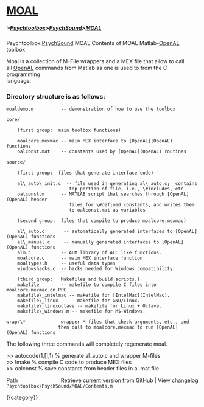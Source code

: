 # [MOAL](MOAL)
##### >[Psychtoolbox](Psychtoolbox)>[PsychSound](PsychSound)>[MOAL](MOAL)

Psychtoolbox:[PsychSound](PsychSound):MOAL Contents of MOAL Matlab-[OpenAL](OpenAL) toolbox  
  
Moal is a collection of M-File wrappers and a MEX file that allow to call  
all [OpenAL](OpenAL) commands from Matlab as one is used to from the C programming  
language.  
  
### Directory structure is as follows:   
  
    moaldemo.m          -- demonstration of how to use the toolbox  
  
    core/  
  
        (first group:  main toolbox functions)  
  
        moalcore.mexmac -- main MEX interface to [OpenAL](OpenAL) functions  
        oalconst.mat    -- constants used by [OpenAL](OpenAL) routines  
  
    source/  
  
        (first group:  files that generate interface code)  
  
        al\_auto\_init.c  -- file used in generating al\_auto.c;  contains  
                           top portion of file, i.e., \#includes, etc.  
        oalconst.m      -- MATLAB script that searches through [OpenAL](OpenAL) header  
                           files for \#defined constants, and writes them  
                           to oalconst.mat as variables  
  
        (second group:  files that compile to produce moalcore.mexmac)  
  
        al\_auto.c       -- automatically generated interfaces to [OpenAL](OpenAL) functions  
        al\_manual.c     -- manually generated interfaces to [OpenAL](OpenAL) functions  
        alm.c           -- ALM library of ALC like functions.  
        moalcore.c      -- main MEX interface function  
        moaltypes.h     -- useful data types  
        windowshacks.c  -- hacks needed for Windows compatibility.  
  
        (third group:   Makefiles and build scripts.)  
        makefile        -- makefile to compile C files into moalcore.mexmac on PPC.  
        makefile\_intelmac -- makefile for [IntelMac](IntelMac).  
        makefile\_linux    -- makefile for GNU/Linux.  
        makefile\_linuxoctave -- makefile for Linux + Octave.  
        makefile\_windows.m -- makefile for M$-Windows.  
  
    wrap/\*          -- wrapper M-files that check arguments, etc., and  
                       then call to moalcore.mexmac to run [OpenAL](OpenAL) functions  
  
  
The following three commands will completely regenerate moal.  
  
\>\> autocode(1,[],1)     % generate al\_auto.c and wrapper M-files  
\>\> !make                % compile C code to produce MEX files  
\>\> oalconst             % save constants from header files in a .mat file  




<div class="code_header" style="text-align:right;">
  <span style="float:left;">Path&nbsp;&nbsp;</span> <span class="counter">Retrieve <a href=
  "https://raw.github.com/Psychtoolbox-3/Psychtoolbox-3/beta/Psychtoolbox/PsychSound/MOAL/Contents.m">current version from GitHub</a> | View <a href=
  "https://github.com/Psychtoolbox-3/Psychtoolbox-3/commits/beta/Psychtoolbox/PsychSound/MOAL/Contents.m">changelog</a></span>
</div>
<div class="code">
  <code>Psychtoolbox/PsychSound/MOAL/Contents.m</code>
</div>

{{category}}